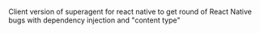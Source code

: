 Client version of superagent for react native to get round of React Native bugs with dependency injection and "content type"